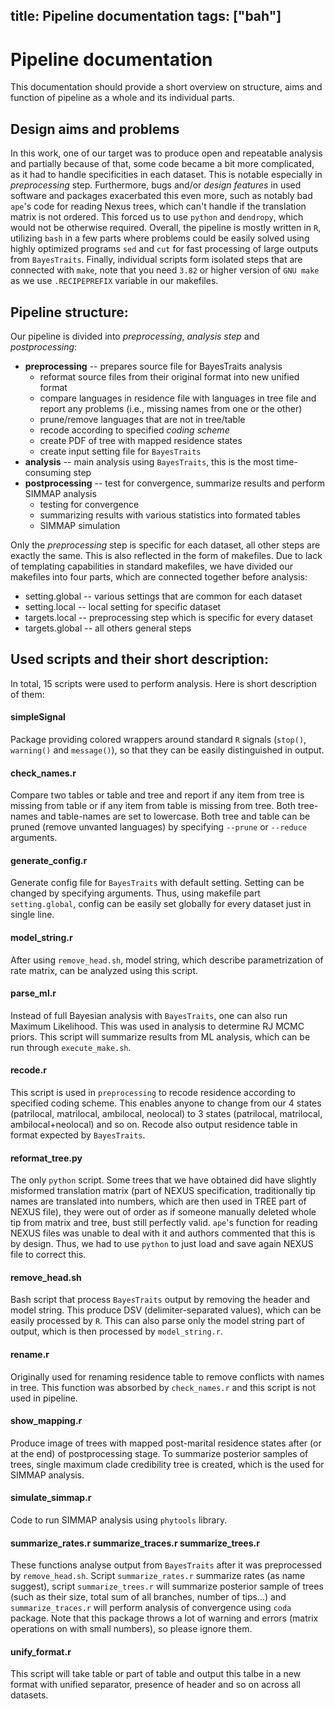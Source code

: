 title: Pipeline documentation
tags: ["bah"]
----
# Pipeline documentation

This documentation should provide a short overview on structure, aims and function of pipeline as a whole and its individual parts.

## Design aims and problems

In this work, one of our target was to produce open and repeatable analysis and partially because of that, some code became a bit more complicated, as it had to handle specificities in each dataset. This is notable especially in *preprocessing* step. Furthermore, bugs and/or *design features* in used software and packages exacerbated this even more, such as notably bad `ape`'s code for reading Nexus trees, which can't handle if the translation matrix is not ordered. This forced us to use `python` and `dendropy`, which would not be otherwise required. Overall, the pipeline is mostly written in `R`, utilizing `bash` in a few parts where problems could be easily solved using highly optimized programs `sed` and `cut` for fast processing of large outputs from `BayesTraits`. Finally, individual scripts form isolated steps that are connected with `make`, note that you need `3.82` or higher version of `GNU make` as we use `.RECIPEPREFIX` variable in our makefiles.

## Pipeline structure:
Our pipeline is divided into *preprocessing*, *analysis step* and *postprocessing*:
* **preprocessing** -- prepares source file for BayesTraits analysis
  *  reformat source files from their original format into new unified format
  * compare languages in residence file with languages in tree file and report any problems (i.e., missing names from one or the other)
  * prune/remove languages that are not in tree/table
  * recode according to specified *coding scheme*
  * create PDF of tree with mapped residence states
  * create input setting file for `BayesTraits`
* **analysis** -- main analysis using `BayesTraits`, this is the most time-consuming step
* **postprocessing** -- test for convergence, summarize results and perform SIMMAP analysis
  * testing for convergence
  * summarizing results with various statistics into formated tables
  * SIMMAP simulation

Only the *preprocessing* step is specific for each dataset, all other steps are exactly the same. This is also reflected in the form of makefiles. Due to lack of templating capabilities in standard makefiles, we have divided our makefiles into four parts, which are connected together before analysis:

* setting.global -- various settings that are common for each dataset
* setting.local -- local setting for specific dataset
* targets.local -- preprocessing step which is specific for every dataset
* targets.global -- all others general steps

## Used scripts and their short description:

In total, 15 scripts were used to perform analysis. Here is short description of them:

#### simpleSignal
Package providing colored wrappers around standard `R` signals (`stop()`, `warning()` and `message()`), so that they can be easily distinguished in output.


#### check_names.r
Compare two tables or table and tree and report if any item from tree is missing from table or if any item from table is missing from tree. Both tree-names and table-names are set to lowercase. Both tree and table can be pruned (remove unvanted languages) by specifying `--prune` or `--reduce` arguments.


#### generate_config.r
Generate config file for `BayesTraits` with default setting. Setting can be changed by specifying arguments. Thus, using makefile part `setting.global`, config can be easily set globally for every dataset just in single line.

#### model_string.r
After using `remove_head.sh`, model string, which describe parametrization of rate matrix, can be analyzed using this script.

#### parse_ml.r
Instead of full Bayesian analysis with `BayesTraits`, one can also run Maximum Likelihood. This was used in analysis to determine RJ MCMC priors. This script will summarize results from ML analysis, which can be run through `execute_make.sh`.

#### recode.r
This script is used in `preprocessing` to recode residence according to specified coding scheme. This enables anyone to change from our 4 states (patrilocal, matrilocal, ambilocal, neolocal) to 3 states (patrilocal, matrilocal, ambilocal+neolocal) and so on. Recode also output residence table in format expected by `BayesTraits`.

#### reformat_tree.py
The only `python` script. Some trees that we have obtained did have slightly misformed translation matrix (part of NEXUS specification, traditionally tip names are translated into numbers, which are then used in TREE part of NEXUS file), they were out of order as if someone manually deleted whole tip from matrix and tree, bust still perfectly valid. `ape`'s function for reading NEXUS files was unable to deal with it and authors commented that this is by design. Thus, we had to use `python` to just load and save again NEXUS file to correct this.

#### remove_head.sh
Bash script that process `BayesTraits` output by removing the header and model string. This produce DSV (delimiter-separated values), which can be easily processed by `R`. This can also parse only the model string part of output, which is then processed by `model_string.r`.

#### rename.r
Originally used for renaming residence table to remove conflicts with names in tree. This function was absorbed by `check_names.r` and this script is not used in pipeline.

#### show_mapping.r
Produce image of trees with mapped post-marital residence states after (or at the end) of postprocessing stage. To summarize posterior samples of trees, single maximum clade credibility tree is created, which is the used for SIMMAP analysis.

#### simulate_simmap.r
Code to run SIMMAP analysis using `phytools` library.

#### summarize_rates.r summarize_traces.r summarize_trees.r
These functions analyse output from `BayesTraits` after it was preprocessed by `remove_head.sh`. Script `summarize_rates.r` summarize rates (as name suggest), script `summarize_trees.r` will summarize posterior sample of trees (such as their size, total sum of all branches, number of tips...) and `summarize_traces.r` will perform analysis of convergence using `coda` package. Note that this package throws a lot of warning and errors (matrix operations on with small numbers), so please ignore them.

#### unify_format.r
This script will take table or part of table and output this talbe in a new format with unified separator, presence of header and so on across all datasets.
